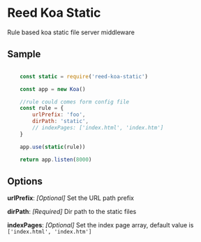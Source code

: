 # Reed Koa Static
Rule based koa static file server middleware


## Sample

```js

    const static = require('reed-koa-static')

    const app = new Koa()

    //rule could comes form config file
    const rule = {
        urlPrefix: 'foo',
        dirPath: 'static',
        // indexPages: ['index.html', 'index.htm']
    }

    app.use(static(rule))

    return app.listen(8000)

```



## Options

__urlPrefix__: _[Optional]_ Set the URL path prefix 

__dirPath__: _[Required]_ Dir path to the static files

__indexPages__: _[Optional]_ Set the index page array, default value is `['index.html', 'index.htm']`
